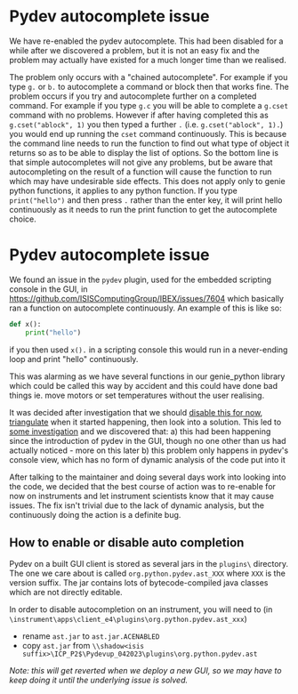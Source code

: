 # Pydev autocomplete issue

We have re-enabled the pydev autocomplete. This had been disabled for a while after we discovered a problem, but it is not an easy fix and the problem may actually have existed for a much longer time than we realised.

The problem only occurs with a "chained autocomplete". For example if you type `g.` or `b.` to autocomplete a command or block then that works fine. The problem occurs if you try and autocomplete further on a completed command. For example if you type `g.c` you will be able to complete a `g.cset` command with no problems. However if after having completed this as `g.cset("ablock", 1)` you then typed a further `.` (i.e. `g.cset("ablock", 1).`) you would end up running the `cset` command continuously. This is because the command line needs to run the function to find out what type of object it returns so as to be able to display the list of options. So the bottom line is that simple autocompletes will not give any problems, but be aware that autocompleting on the result of a function will cause the function to run which may have undesirable side effects. This does not apply only to genie python functions, it applies to any python function. If you type `print("hello")` and then press `.` rather than the enter key, it will print hello continuously as it needs to run the print function to get the autocomplete choice.         

# Pydev autocomplete issue

We found an issue in the `pydev` plugin, used for the embedded scripting console in the GUI, in https://github.com/ISISComputingGroup/IBEX/issues/7604 which basically ran a function on autocomplete continuously. An example of this is like so: 

```python 
def x():
    print("hello")
```

if you then used `x().` in a scripting console this would run in a never-ending loop and print "hello" continuously. 

This was alarming as we have several functions in our genie_python library which could be called this way by accident and this could have done bad things ie. move motors or set temperatures without the user realising. 

It was decided after investigation that we should [disable this for now](https://github.com/ISISComputingGroup/Pydev/pull/4), [triangulate](https://github.com/ISISComputingGroup/IBEX/issues/7850) when it started happening, then look into a solution. This led to [some investigation](https://github.com/ISISComputingGroup/IBEX/issues/7898) and we discovered that: 
a) this had been happening since the introduction of pydev in the GUI, though no one other than us had actually noticed - more on this later
b) this problem only happens in pydev's console view, which has no form of dynamic analysis of the code put into it

After talking to the maintainer and doing several days work into looking into the code, we decided that the best course of action was to re-enable for now on instruments and let instrument scientists know that it may cause issues. The fix isn't trivial due to the lack of dynamic analysis, but the continuously doing the action is a definite bug.

## How to enable or disable auto completion
Pydev on a built GUI client is stored as several jars in the `plugins\` directory. The one we care about is called `org.python.pydev.ast_XXX` where `XXX` is the version suffix. The jar contains lots of bytecode-compiled java classes which are not directly editable. 

In order to disable autocompletion on an instrument, you will need to (in `\instrument\apps\client_e4\plugins\org.python.pydev.ast_xxx`)

- rename `ast.jar` to `ast.jar.ACENABLED`
- copy `ast.jar` from `\\shadow<isis suffix>\ICP_P2$\Pydevup_042023\plugins\org.python.pydev.ast`

_Note: this will get reverted when we deploy a new GUI, so we may have to keep doing it until the underlying issue is solved._

